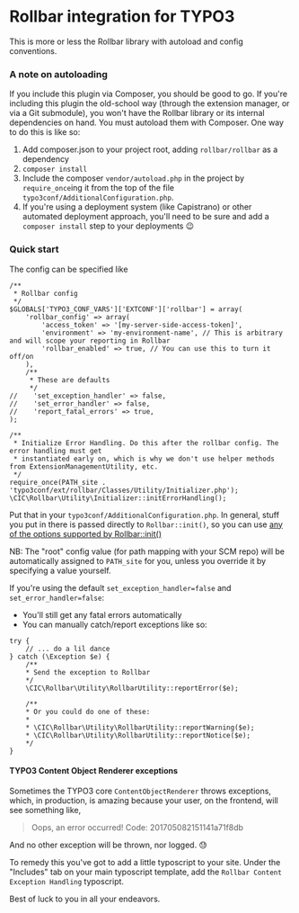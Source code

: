 # Rollbar integration for TYPO3

This is more or less the Rollbar library with autoload and config conventions.

### A note on autoloading

If you include this plugin via Composer, you should be good to go. If you're including this plugin the old-school way 
(through the extension manager, or via a Git submodule), you won't have the Rollbar library or its internal dependencies
on hand. You must autoload them with Composer. One way to do this is like so:

1. Add composer.json to your project root, adding `rollbar/rollbar` as a dependency
1. `composer install`
1. Include the composer `vendor/autoload.php` in the project by `require_once`ing it from the top of the file
 `typo3conf/AdditionalConfiguration.php`.
1. If you're using a deployment system (like Capistrano) or other automated deployment approach, you'll need to be sure
 and add a `composer install` step to your deployments :wink:

### Quick start

The config can be specified like

```$php
/**
 * Rollbar config
 */
$GLOBALS['TYPO3_CONF_VARS']['EXTCONF']['rollbar'] = array(
    'rollbar_config' => array(
        'access_token' => '[my-server-side-access-token]',
        'environment' => 'my-environment-name', // This is arbitrary and will scope your reporting in Rollbar
        'rollbar_enabled' => true, // You can use this to turn it off/on
    ),
    /**
     * These are defaults
     */
//    'set_exception_handler' => false,
//    'set_error_handler' => false,
//    'report_fatal_errors' => true,
);

/**
 * Initialize Error Handling. Do this after the rollbar config. The error handling must get
 * instantiated early on, which is why we don't use helper methods from ExtensionManagementUtility, etc.
 */
require_once(PATH_site . 'typo3conf/ext/rollbar/Classes/Utility/Initializer.php');
\CIC\Rollbar\Utility\Initializer::initErrorHandling();

```

Put that in your `typo3conf/AdditionalConfiguration.php`. In general, stuff you put in there is passed directly to 
 `Rollbar::init()`, so you can use 
 [any of the options supported by Rollbar::init()](https://rollbar.com/docs/notifier/rollbar-php/#configuration-reference)
 
NB: The "root" config value (for path mapping with your SCM repo) will be automatically assigned to `PATH_site` for you,
 unless you override it by specifying a value yourself.

If you're using the default `set_exception_handler=false` and `set_error_handler=false`:
 * You'll still get any fatal errors automatically
 * You can manually catch/report exceptions like so:
```$php
try {
    // ... do a lil dance
} catch (\Exception $e) {
    /**
    * Send the exception to Rollbar
    */
    \CIC\Rollbar\Utility\RollbarUtility::reportError($e);
    
    /**
    * Or you could do one of these:
    * 
    * \CIC\Rollbar\Utility\RollbarUtility::reportWarning($e);
    * \CIC\Rollbar\Utility\RollbarUtility::reportNotice($e);
    */
}

```

#### TYPO3 Content Object Renderer exceptions

Sometimes the TYPO3 core `ContentObjectRenderer` throws exceptions, which, in production, is amazing because your user,
 on the frontend, will see something like,
 
> Oops, an error occurred! Code: 201705082151141a71f8db

And no other exception will be thrown, nor logged. :sweat:

To remedy this you've got to add a little typoscript to your site. Under the "Includes" tab on your main typoscript
 template, add the `Rollbar Content Exception Handling` typoscript.
 
Best of luck to you in all your endeavors.


